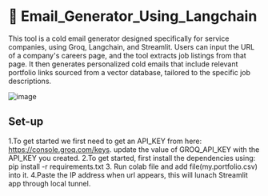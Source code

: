 # 📧 Email_Generator_Using_Langchain
This tool is a cold email generator designed specifically for service companies, using Groq, Langchain, and Streamlit. Users can input the URL of a company's careers page, and the tool extracts job listings from that page. It then generates personalized cold emails that include relevant portfolio links sourced from a vector database, tailored to the specific job descriptions.

![image](https://github.com/user-attachments/assets/942e656f-28cb-49a2-851f-0018a6adc364)

## Set-up
1.To get started we first need to get an API_KEY from here: https://console.groq.com/keys.  update the value of GROQ_API_KEY with the API_KEY you created.
2.To get started, first install the dependencies using: pip install -r requirements.txt
3. Run colab file and add file(my.portfolio.csv) into it.
4.Paste the IP address when url appears, this will lunach Streamlit app through local tunnel.

